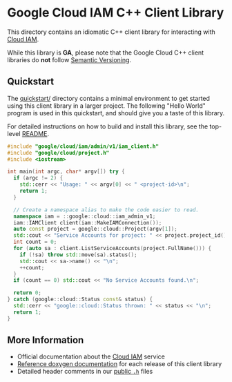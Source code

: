 # Google Cloud IAM C++ Client Library

This directory contains an idiomatic C++ client library for interacting with
[Cloud IAM](https://cloud.google.com/iam/).

While this library is **GA**, please note that the Google Cloud C++ client libraries do **not** follow
[Semantic Versioning](https://semver.org/).

## Quickstart

The [quickstart/](quickstart/README.md) directory contains a minimal environment
to get started using this client library in a larger project. The following
"Hello World" program is used in this quickstart, and should give you a taste of
this library.

For detailed instructions on how to build and install this library, see the
top-level [README](/README.md#building-and-installing).

<!-- inject-quickstart-start -->

```cc
#include "google/cloud/iam/admin/v1/iam_client.h"
#include "google/cloud/project.h"
#include <iostream>

int main(int argc, char* argv[]) try {
  if (argc != 2) {
    std::cerr << "Usage: " << argv[0] << " <project-id>\n";
    return 1;
  }

  // Create a namespace alias to make the code easier to read.
  namespace iam = ::google::cloud::iam_admin_v1;
  iam::IAMClient client(iam::MakeIAMConnection());
  auto const project = google::cloud::Project(argv[1]);
  std::cout << "Service Accounts for project: " << project.project_id() << "\n";
  int count = 0;
  for (auto sa : client.ListServiceAccounts(project.FullName())) {
    if (!sa) throw std::move(sa).status();
    std::cout << sa->name() << "\n";
    ++count;
  }
  if (count == 0) std::cout << "No Service Accounts found.\n";

  return 0;
} catch (google::cloud::Status const& status) {
  std::cerr << "google::cloud::Status thrown: " << status << "\n";
  return 1;
}
```

<!-- inject-quickstart-end -->

## More Information

- Official documentation about the [Cloud IAM][cloud-iam-docs] service
- [Reference doxygen documentation][doxygen-link] for each release of this client library
- Detailed header comments in our [public `.h`][source-link] files

[cloud-iam-docs]: https://cloud.google.com/iam/docs/
[doxygen-link]: https://googleapis.dev/cpp/google-cloud-iam/latest/
[source-link]: https://github.com/googleapis/google-cloud-cpp/tree/main/google/cloud/iam
